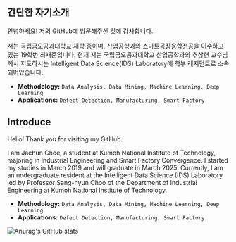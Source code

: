 ## 간단한 자기소개

안녕하세요! 저의 GitHub에 방문해주신 것에 감사합니다.

저는 국립금오공과대학교 재학 중이며, 산업공학과와 스마트공장융합전공을 이수하고 있는 19학번 최재준입니다.
현재 저는 국립금오공과대학교 산업공학과의 추상현 교수님께서 지도하시는 Intelligent Data Science(IDS) Laboratory에 학부 레지던트로 소속되어있습니다.

- **Methodology:** `Data Analysis, Data Mining, Machine Learning, Deep Learning`
- **Applications:** `Defect Detection, Manufacturing, Smart Factory`



## Introduce

Hello! Thank you for visiting my GitHub.

I am Jaehun Choe, a student at Kumoh National Institute of Technology, majoring in Industrial Engineering and Smart Factory Convergence. I started my studies in March 2019 and will graduate in March 2025.
Currently, I am an undergraduate resident at the Intelligent Data Science (IDS) Laboratory led by Professor Sang-hyun Choo of the Department of Industrial Engineering at Kumoh National Institute of Technology.

- **Methodology:** `Data Analysis, Data Mining, Machine Learning, Deep Learning`
- **Applications:** `Defect Detection, Manufacturing, Smart Factory`


![Anurag's GitHub stats](https://github-readme-stats.vercel.app/api?username=jaejunchoe&show_icons=true&theme=dracula)




